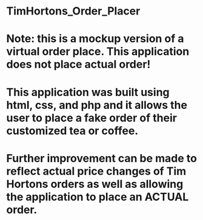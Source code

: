 # TimHortons_Order_Placer

# Note: this is a mockup version of a virtual order place. This application does not place actual order! 
# This application was built using html, css, and php and it allows the user to place a fake order of their customized tea or coffee.
# Further improvement can be made to reflect actual price changes of Tim Hortons orders as well as allowing the application to place an ACTUAL order.
